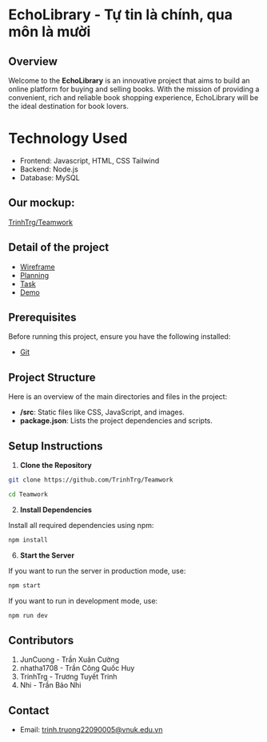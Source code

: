 # EchoLibrary - Tự tin là chính, qua môn là mười

## Overview

Welcome to the **EchoLibrary** is an innovative project that aims to build an online platform for buying and selling books. With the mission of providing a convenient, rich and reliable book shopping experience, EchoLibrary will be the ideal destination for book lovers.

# Technology Used

- Frontend: Javascript, HTML, CSS Tailwind
- Backend: Node.js
- Database: MySQL

## Our mockup:

[TrinhTrg/Teamwork](https://trinhtrg.github.io/Teamwork)

## Detail of the project

- [Wireframe](/content/Wireframe/READMe.md)
- [Planning](/content/Planning/README.md)
- [Task](/content/Task/READMe.md)
- [Demo](</content/Demo/Bookstore%20(1)%20(1).mp4>)

## Prerequisites

Before running this project, ensure you have the following installed:

- [Git](https://git-scm.com/downloads)

## Project Structure

Here is an overview of the main directories and files in the project:

- **/src**: Static files like CSS, JavaScript, and images.
- **package.json**: Lists the project dependencies and scripts.

## Setup Instructions

1. **Clone the Repository**

```bash
git clone https://github.com/TrinhTrg/Teamwork

cd Teamwork

```

2. **Install Dependencies**

Install all required dependencies using npm:

```bash
npm install
```

6. **Start the Server**

If you want to run the server in production mode, use:

```bash
npm start
```

If you want to run in development mode, use:

```bash
npm run dev
```

## Contributors

1. JunCuong - Trần Xuân Cường
2. nhatha1708 - Trần Công Quốc Huy
3. TrinhTrg - Trương Tuyết Trinh
4. Nhi - Trần Bảo Nhi

## Contact

- Email: trinh.truong22090005@vnuk.edu.vn
